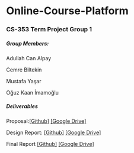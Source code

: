 # Online-Course-Platform

### CS-353 Term Project Group 1


##### Group Members:

Adullah Can Alpay

Cemre Biltekin

Mustafa Yaşar

Oğuz Kaan İmamoğlu



##### Deliverables

Proposal:[[Github]](https://github.com/OguzKaanImamoglu/Online-Course-Platform/blob/main/Group%201%20Proposal.pdf) [[Google Drive]](https://docs.google.com/document/d/1LM5VS6MT3cDnsI_oO8nN7vY9bLUAT5O_I7LejMuM8go/edit?usp=sharing)

Design Report: [[Github]](https://github.com/OguzKaanImamoglu/Online-Course-Platform/blob/main/Group%201%20Design%20Report.pdf) [[Google Drive]](https://drive.google.com/file/d/1ju5ntCJb1CTrc0kJAhEaRM8u33QgfCG0/view?usp=sharing)

Final Report [[Github]](https://github.com/OguzKaanImamoglu/Online-Course-Platform/raw/main/Group%201%20Final%20Report.pdf)  [[Google Drive]](https://drive.google.com/file/d/11sEAkSzZ57vxYfL5pe3Ez4cP7EhA7Io1/view?usp=sharing)


